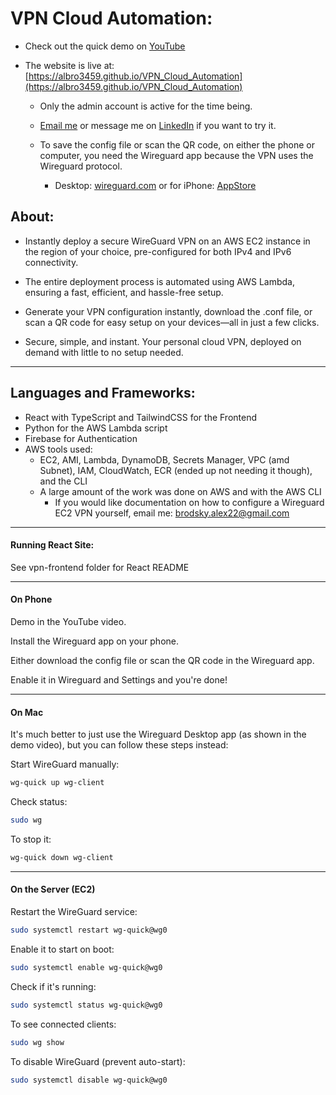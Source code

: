 # VPN Cloud Automation:

* Check out the quick demo on [YouTube](https://youtu.be/Zpeojm-HI8g)

* The website is live at: [https://albro3459.github.io/VPN_Cloud_Automation](https://albro3459.github.io/VPN_Cloud_Automation)

  * Only the admin account is active for the time being.
 
  * [Email me](mailto:brodsky.alex22@gmail.com) or message me on [LinkedIn](https://www.linkedin.com/in/brodsky-alex22/) if you want to try it.

  * To save the config file or scan the QR code, on either the phone or computer, you need the Wireguard app because the VPN uses the Wireguard protocol.
    * Desktop: [wireguard.com](https://www.wireguard.com/install/) or for iPhone: [AppStore](https://apps.apple.com/us/app/wireguard/id1441195209)

## About: 

 * Instantly deploy a secure WireGuard VPN on an AWS EC2 instance in the region of your choice, pre-configured for both IPv4 and IPv6 connectivity.

 * The entire deployment process is automated using AWS Lambda, ensuring a fast, efficient, and hassle-free setup.

 * Generate your VPN configuration instantly, download the .conf file, or scan a QR code for easy setup on your devices—all in just a few clicks.

 * Secure, simple, and instant. Your personal cloud VPN, deployed on demand with little to no setup needed.

---
 
## Languages and Frameworks:
   * React with TypeScript and TailwindCSS for the Frontend
   * Python for the AWS Lambda script
   * Firebase for Authentication
   * AWS tools used:
     * EC2, AMI, Lambda, DynamoDB, Secrets Manager, VPC (amd Subnet), IAM, CloudWatch, ECR (ended up not needing it though), and the CLI
     * A large amount of the work was done on AWS and with the AWS CLI
       * If you would like documentation on how to configure a Wireguard EC2 VPN yourself, email me: [brodsky.alex22@gmail.com](brodsky.alex22@gmail.com)
      
---

#### Running React Site:

See vpn-frontend folder for React README

---

#### On Phone

Demo in the YouTube video.

Install the Wireguard app on your phone.

Either download the config file or scan the QR code in the Wireguard app.

Enable it in Wireguard and Settings and you're done!

---

#### On Mac

It's much better to just use the Wireguard Desktop app (as shown in the demo video), but you can follow these steps instead:

Start WireGuard manually:
```sh
wg-quick up wg-client
```

Check status:
```sh
sudo wg
```

To stop it:
```sh
wg-quick down wg-client
```

---

#### On the Server (EC2)

Restart the WireGuard service:
```sh
sudo systemctl restart wg-quick@wg0
```

Enable it to start on boot:
```sh
sudo systemctl enable wg-quick@wg0
```

Check if it's running:
```sh
sudo systemctl status wg-quick@wg0
```

To see connected clients:
```sh
sudo wg show
```

To disable WireGuard (prevent auto-start):
```sh
sudo systemctl disable wg-quick@wg0
```
